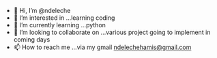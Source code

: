 - 👋 Hi, I’m @ndeleche 
- 👀 I’m interested in ...learning coding 
- 🌱 I’m currently learning ...python 
- 💞️ I’m looking to collaborate on ...various project going to implement in coming days 
- 📫 How to reach me ...via my gmail ndelechehamis@gmail.com

<!---
ndeleche/ndeleche is a ✨ special ✨ repository because its `README.md` (this file) appears on your GitHub profile.
You can click the Preview link to take a look at your changes.
--->
